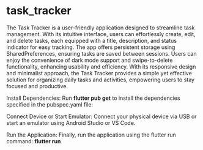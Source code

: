 # task_tracker

The Task Tracker is a user-friendly application designed to streamline task management. With its intuitive interface, users can effortlessly create, edit, and delete tasks, each equipped with a title, description, and status indicator for easy tracking. The app offers persistent storage using SharedPreferences, ensuring tasks are saved between sessions. Users can enjoy the convenience of dark mode support and swipe-to-delete functionality, enhancing usability and efficiency. With its responsive design and minimalist approach, the Task Tracker provides a simple yet effective solution for organizing daily tasks and activities, empowering users to stay focused and productive.

Install Dependencies:
Run **flutter pub get** to install the dependencies specified in the pubspec.yaml file:

Connect Device or Start Emulator:
Connect your physical device via USB or start an emulator using Android Studio or VS Code.

Run the Application:
Finally, run the application using the flutter run command:  **flutter run**
